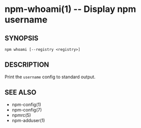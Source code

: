 npm-whoami(1) -- Display npm username
=====================================

## SYNOPSIS

    npm whoami [--registry <registry>]

## DESCRIPTION

Print the `username` config to standard output.

## SEE ALSO

* npm-config(1)
* npm-config(7)
* npmrc(5)
* npm-adduser(1)
